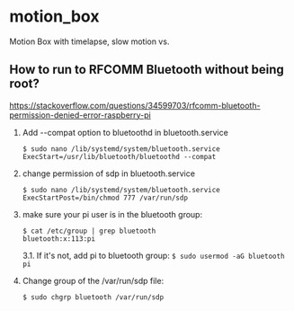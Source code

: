 # motion_box
Motion Box with timelapse, slow motion vs.

## How to run to RFCOMM Bluetooth without being root?  
https://stackoverflow.com/questions/34599703/rfcomm-bluetooth-permission-denied-error-raspberry-pi
1. Add --compat option to bluetoothd in bluetooth.service
    ```
    $ sudo nano /lib/systemd/system/bluetooth.service
    ExecStart=/usr/lib/bluetooth/bluetoothd --compat
    ```

2. change permission of sdp in bluetooth.service
    ```
    $ sudo nano /lib/systemd/system/bluetooth.service
    ExecStartPost=/bin/chmod 777 /var/run/sdp
    ```

3. make sure your pi user is in the bluetooth group:
    ```
    $ cat /etc/group | grep bluetooth
    bluetooth:x:113:pi
    ``` 
        
	3.1. If it's not, add pi to bluetooth group:
	`$ sudo usermod -aG bluetooth pi`

4. Change group of the /var/run/sdp file:
    ```
    $ sudo chgrp bluetooth /var/run/sdp
    ```

